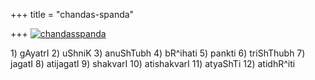 +++
title = "chandas-spanda"

+++
[![chandasspanda](https://i1.wp.com/farm3.static.flickr.com/2102/2383552659_b93b7dec09_o.png)](http://www.flickr.com/photos/24766652@N05/2383552659/ "chandasspanda by somasushma, on Flickr")

1\) gAyatrI 2) uShniK 3) anuShTubh 4) bR^ihati 5) pankti 6) triShThubh
7) jagatI 8) atijagatI 9) shakvarI 10) atishakvarI 11) atyaShTi 12)
atidhR^iti
